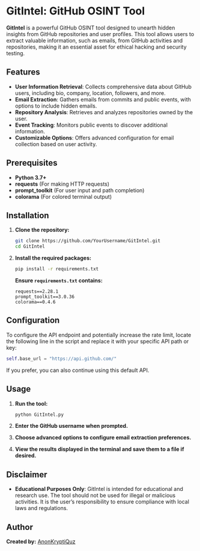 # GitIntel: GitHub OSINT Tool

**GitIntel** is a powerful GitHub OSINT tool designed to unearth hidden insights from GitHub repositories and user profiles. This tool allows users to extract valuable information, such as emails, from GitHub activities and repositories, making it an essential asset for ethical hacking and security testing.

## **Features**

- **User Information Retrieval**: Collects comprehensive data about GitHub users, including bio, company, location, followers, and more.
- **Email Extraction**: Gathers emails from commits and public events, with options to include hidden emails.
- **Repository Analysis**: Retrieves and analyzes repositories owned by the user.
- **Event Tracking**: Monitors public events to discover additional information.
- **Customizable Options**: Offers advanced configuration for email collection based on user activity.

## **Prerequisites**

- **Python 3.7+**
- **requests** (For making HTTP requests)
- **prompt_toolkit** (For user input and path completion)
- **colorama** (For colored terminal output)

## **Installation**

1. **Clone the repository:**

   ```bash
   git clone https://github.com/YourUsername/GitIntel.git
   cd GitIntel
   ```

2. **Install the required packages:**

   ```bash
   pip install -r requirements.txt
   ```

   **Ensure `requirements.txt` contains:**

   ```text
   requests==2.28.1
   prompt_toolkit==3.0.36
   colorama==0.4.6
   ```

## **Configuration**

To configure the API endpoint and potentially increase the rate limit, locate the following line in the script and replace it with your specific API path or key:

```python
self.base_url = "https://api.github.com/"
```

If you prefer, you can also continue using this default API.

## **Usage**

1. **Run the tool:**

   ```bash
   python GitIntel.py
   ```

2. **Enter the GitHub username when prompted.**

3. **Choose advanced options to configure email extraction preferences.**

4. **View the results displayed in the terminal and save them to a file if desired.**

## **Disclaimer**

- **Educational Purposes Only**: GitIntel is intended for educational and research use. The tool should not be used for illegal or malicious activities. It is the user’s responsibility to ensure compliance with local laws and regulations.

## **Author**

**Created by:** [AnonKryptiQuz](https://AnonKryptiQuz.github.io/)